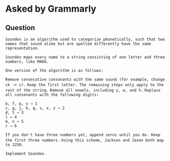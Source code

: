 # Asked by Grammarly

## Question

`Soundex is an algorithm used to categorize phonetically, such that two names that sound alike but are spelled differently have the same representation.`

`Soundex maps every name to a string consisting of one letter and three numbers, like M460.`

`One version of the algorithm is as follows:`

`Remove consecutive consonants with the same sound (for example, change ck -> c).`
`Keep the first letter. The remaining steps only apply to the rest of the string.`
`Remove all vowels, including y, w, and h.`
`Replace all consonants with the following digits:`

    b, f, p, v → 1
    c, g, j, k, q, s, x, z → 2
    d, t → 3
    l → 4
    m, n → 5
    r → 6
`If you don't have three numbers yet, append zeros until you do. Keep the first three numbers.`
`Using this scheme, Jackson and Jaxen both map to J250.`

`Implement Soundex.`
